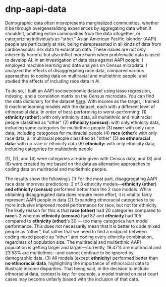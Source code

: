 # dnp-aapi-data
Demographic data often misrepresents marginalized communities, whether it be through overgeneralizing experiences by aggregating data when it shouldn’t, omitting entire communities from the data altogether, or categorizing individuals as “other." Asian American Pacific Islander (AAPI) people are particularly at risk, being misrepresented in all kinds of data from cardiovascular risk data to education data. These issues are not only inherently harmful but also inflict more harm when problematic data is used to develop AI. In an investigation of data bias against AAPI people, I employed machine learning and data analysis on Census microdata: I analyzed the effects of disaggregating race data, compared various approaches to coding data on multiracial and multiethnic people, and studied the effects of including race data in AI.

To do so, I built an AAPI socioeconomic dataset using lasso regression, indexing, and a correlation matrix on the Census microdata. You can find the data dictionary for the dataset [here](https://docs.google.com/document/d/1hGPmwgD06HIE2_xxVq_vM5hiXBkpkHPKOc7wLQHmA8M/edit). With income as the target, I trained 6 machine learning models with the dataset, each with a different level of ethnoracial data. In order of best-performing to worst-performing:
(1) **ethnicity (other):** with only ethnicity data, all multiethnic and multiracial people classified as "other"
(2) **ethnicity (census):** with only ethnicity data, including some categories for multiethnic people
(3) **race:** with only race data, including categories for multiracial people
(4) **race (other):** with only race data, all multiracial people classified as "other"
(5) **no ethnoracial data:** with no race or ethnicity data
(6) **ethnicity:** with only ethnicity data, including categories for multiethnic people 

(1), (2), and (4) were categories already given with Census data, and (3) and (6) were created by me based on the data as alternative approaches to coding data on multiracial and multiethnic people.

The results show the following:\\
(1) For the most part, disaggregating AAPI race data improves predictions. 2 of 3 ethnicity models—**ethnicity (other) and ethnicity (census)** performed better than the 2 race models. While obtaining disaggregated data does require more effort, it is vital to fairly represent AAPI people in data 
(2) Expanding ethnoracial categories to be more inclusive improved model performance for race, but not for ethnicity. The likely reason for this is that **race (other)** had 20 categories compared to **race**’s 3 whereas **ethnicity (census)** had 87 and **ethnicity** had 105 compared to **ethnicity (other)**’s 30 — too many categories hurt model performance. This does not necessarily mean that it is better to code mixed people as “other”, but rather that we need to find a midpoint between coding mixed people as “other” and coding every ethnicity combination, regardless of population size. The multiracial and multiethnic AAPI population is getting larger and larger—currently, 19.47% are multiracial and 23.53% are multiethnic—and cannot continue to be ignored by demographic data.
(3) All models (except **ethnicity**) performed better than **no ethnoracial data**, highlighting the importance of ethnoracial data to illustrate income disparities. That being said, in the decision to include ethnoracial data, context is key: for example, a model trained on past court cases may become unfairly biased with the inclusion of that data. 

